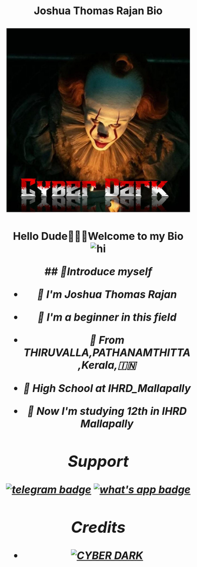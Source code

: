 
<h1 align="center">
  <b>Joshua Thomas Rajan Bio </b>
<p align="center">
  <img src="IMG_20230704_073654_523.jpg" alt="Cyber Dark Logo">
</p>

  <h1 align="center">Hello Dude🙋🏻‍♀️Welcome to my Bio <img src="https://telegra.ph/file/e38375743022a2e302513.jpg" width="40px" alt="hi"><br>

<p align="center">

<I>## 📢Introduce myself

- 🙂 I'm Joshua Thomas Rajan

- 🚩 I'm a beginner in this field

- 📍 From THIRUVALLA,PATHANAMTHITTA,Kerala,🇮🇳

- 🏫 High School at IHRD_Mallapally 

- 🏫 Now I'm studying 12th in IHRD Mallapally 

## Support
[![telegram badge](https://img.shields.io/badge/Telegram-Group-30302f?style=flat&logo=telegram)](https://t.me/Cyberdark1)
[![what's app badge](https://img.shields.io/badge/What's_app-Number-30302f?style=flat&logo=whatsapp)](https://wa.me/qr/4HUGC7CYI5X3F1)

## Credits 
* [![CYBER DARK](https://img.shields.io/static/v1?label=CYBER&message=DARK&color=critical)](https://t.me/CYBERDARK1)

